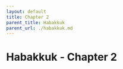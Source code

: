 ```yaml
---
layout: default
title: Chapter 2
parent_title: Habakkuk
parent_url: ./habakkuk.md
---
```


# Habakkuk - Chapter 2
